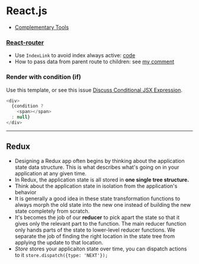 # React.js
- [Complementary Tools](https://github.com/facebook/react/wiki/Complementary-Tools)

### [React-router](https://github.com/rackt/react-router)
- Use `IndexLink` to avoid index always active: [code](https://github.com/rackt/react-router/blob/master/examples/active-links/app.js#L17)
- How to pass data from parent route to children: see [my comment](https://github.com/rackt/react-router/issues/1857#issuecomment-174080760)

### Render with condition (if)
Use this template, or see this issue [Discuss Conditional JSX Expression](https://github.com/reactjs/react-future/issues/35).

```js
<div>
  {condition ?
    <span></span>
  : null}
</div>
```

---

## Redux
- Designing a Redux app often begins by thinking about the application state data structure. This is what describes what's going on in your application at any given time.
- In Redux, the application state is all stored in **one single tree structure.**
- Think about the application state in isolation from the application's behavior
- It is generally a good idea in these state transformation functions to always morph the old state into the new one instead of building the new state completely from scratch.
- It's becomes the job of our **reducer** to pick apart the state so that it gives only the relevant part to the function. The main reducer function only hands parts of the state to lower-level reducer functions. We separate the job of finding the right location in the state tree from applying the update to that location.
- *Store* stores your applicaiton state over time, you can dispatch actions to it `store.dispatch({type: 'NEXT'});`